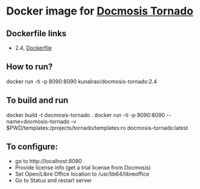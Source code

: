 # Docker image for [Docmosis Tornado](https://www.docmosis.com/products/tornado.html)

## Dockerfile links
* 2.4, [Dockerfile](https://github.com/kunalrao/docker-docmosistornado/raw/2.4/Dockerfile)

## How to run?
docker run -ti -p 8090:8090 kunalrao/docmosis-tornado:2.4

## To build and run
docker build -t docmosis-tornado .
docker run -ti -p 8090:8090 --name=docmosis-tornado -v $PWD/templates:/projects/tornado/templates:ro docmosis-tornado:latest

## To configure:
* go to http://localhost:8090
* Provide license info (get a trial license from Docmosis)
* Set Open/Libre Office location to /usr/lib64/libreoffice
* Go to Status and restart server
